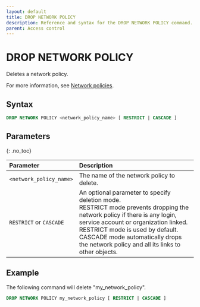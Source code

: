 ```yaml
---
layout: default
title: DROP NETWORK POLICY
description: Reference and syntax for the DROP NETWORK POLICY command.
parent: Access control
---
```


# DROP NETWORK POLICY
Deletes a network policy.

For more information, see [Network policies](../../../Guides/security/network-policies.md).

## Syntax

```sql
DROP NETWORK POLICY <network_policy_name> [ RESTRICT | CASCADE ]
```

## Parameters 
{: .no_toc} 

| Parameter  | Description |
| :--------- | :---------- |
| `<network_policy_name>`  | The name of the network policy to delete. |   
| `RESTRICT` or `CASCADE` | An optional parameter to specify deletion mode.<br>RESTRICT mode prevents dropping the network policy if there is any login, service account or organization linked. RESTRICT mode is used by default.<br>CASCADE mode automatically drops the network policy and all its links to other objects.              

## Example

The following command will delete "my_network_policy".

```sql
DROP NETWORK POLICY my_network_policy [ RESTRICT | CASCADE ]
```
